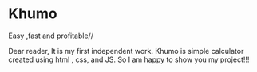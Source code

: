 # Khumo
Easy ,fast and profitable//

Dear reader,
It  is my first independent work.
Khumo  is simple calculator created using html , css, and JS.
So I am happy to show you my project!!!
